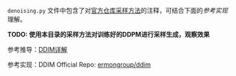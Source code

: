 
`denoising.py` 文件中包含了对[官方仓库采样方法](https://github.com/ermongroup/ddim/blob/main/functions/denoising.py)的注释，可结合下面的*参考实现*理解。

**TODO: 使用本目录的采样方法对训练好的DDPM进行采样生成，观察效果**

参考推导：[DDIM详解](https://zhuanlan.zhihu.com/p/674142410)

参考实现：DDIM Official Repo: [ermongroup/ddim](https://github.com/ermongroup/ddim)
